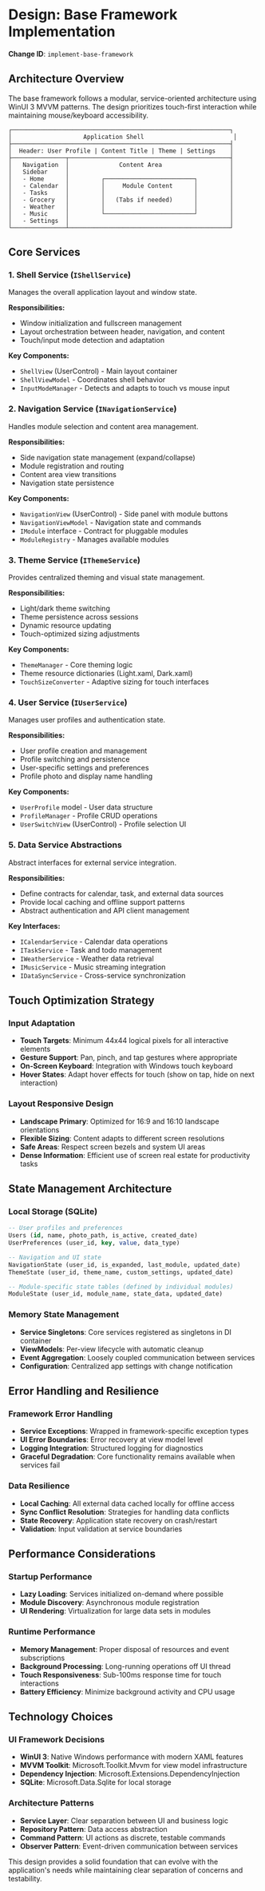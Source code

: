 # Design: Base Framework Implementation

**Change ID**: `implement-base-framework`

## Architecture Overview

The base framework follows a modular, service-oriented architecture using WinUI 3 MVVM patterns. The design prioritizes touch-first interaction while maintaining mouse/keyboard accessibility.

```
┌─────────────────────────────────────────────────────────────┐
│                    Application Shell                         │
├─────────────────────────────────────────────────────────────┤
│  Header: User Profile | Content Title | Theme | Settings    │
├───────────────┬─────────────────────────────────────────────┤
│   Navigation  │              Content Area                   │
│   Sidebar     │                                             │
│   - Home      │         ┌─────────────────────────┐         │
│   - Calendar  │         │     Module Content      │         │
│   - Tasks     │         │                         │         │  
│   - Grocery   │         │   (Tabs if needed)      │         │
│   - Weather   │         │                         │         │
│   - Music     │         └─────────────────────────┘         │
│   - Settings  │                                             │
└───────────────┴─────────────────────────────────────────────┘
```

## Core Services

### 1. Shell Service (`IShellService`)
Manages the overall application layout and window state.

**Responsibilities:**
- Window initialization and fullscreen management
- Layout orchestration between header, navigation, and content
- Touch/input mode detection and adaptation

**Key Components:**
- `ShellView` (UserControl) - Main layout container
- `ShellViewModel` - Coordinates shell behavior
- `InputModeManager` - Detects and adapts to touch vs mouse input

### 2. Navigation Service (`INavigationService`)  
Handles module selection and content area management.

**Responsibilities:**
- Side navigation state management (expand/collapse)
- Module registration and routing
- Content area view transitions
- Navigation state persistence

**Key Components:**
- `NavigationView` (UserControl) - Side panel with module buttons
- `NavigationViewModel` - Navigation state and commands
- `IModule` interface - Contract for pluggable modules
- `ModuleRegistry` - Manages available modules

### 3. Theme Service (`IThemeService`)
Provides centralized theming and visual state management.

**Responsibilities:**
- Light/dark theme switching
- Theme persistence across sessions  
- Dynamic resource updating
- Touch-optimized sizing adjustments

**Key Components:**
- `ThemeManager` - Core theming logic
- Theme resource dictionaries (Light.xaml, Dark.xaml)
- `TouchSizeConverter` - Adaptive sizing for touch interfaces

### 4. User Service (`IUserService`)
Manages user profiles and authentication state.

**Responsibilities:**
- User profile creation and management
- Profile switching and persistence
- User-specific settings and preferences
- Profile photo and display name handling

**Key Components:**
- `UserProfile` model - User data structure  
- `ProfileManager` - Profile CRUD operations
- `UserSwitchView` (UserControl) - Profile selection UI

### 5. Data Service Abstractions
Abstract interfaces for external service integration.

**Responsibilities:**
- Define contracts for calendar, task, and external data sources
- Provide local caching and offline support patterns
- Abstract authentication and API client management

**Key Interfaces:**
- `ICalendarService` - Calendar data operations
- `ITaskService` - Task and todo management  
- `IWeatherService` - Weather data retrieval
- `IMusicService` - Music streaming integration
- `IDataSyncService` - Cross-service synchronization

## Touch Optimization Strategy

### Input Adaptation
- **Touch Targets**: Minimum 44x44 logical pixels for all interactive elements
- **Gesture Support**: Pan, pinch, and tap gestures where appropriate
- **On-Screen Keyboard**: Integration with Windows touch keyboard
- **Hover States**: Adapt hover effects for touch (show on tap, hide on next interaction)

### Layout Responsive Design  
- **Landscape Primary**: Optimized for 16:9 and 16:10 landscape orientations
- **Flexible Sizing**: Content adapts to different screen resolutions
- **Safe Areas**: Respect screen bezels and system UI areas
- **Dense Information**: Efficient use of screen real estate for productivity tasks

## State Management Architecture

### Local Storage (SQLite)
```sql
-- User profiles and preferences
Users (id, name, photo_path, is_active, created_date)
UserPreferences (user_id, key, value, data_type)

-- Navigation and UI state  
NavigationState (user_id, is_expanded, last_module, updated_date)
ThemeState (user_id, theme_name, custom_settings, updated_date)

-- Module-specific state tables (defined by individual modules)
ModuleState (user_id, module_name, state_data, updated_date)
```

### Memory State Management
- **Service Singletons**: Core services registered as singletons in DI container
- **ViewModels**: Per-view lifecycle with automatic cleanup
- **Event Aggregation**: Loosely coupled communication between services
- **Configuration**: Centralized app settings with change notification

## Error Handling and Resilience

### Framework Error Handling
- **Service Exceptions**: Wrapped in framework-specific exception types
- **UI Error Boundaries**: Error recovery at view model level
- **Logging Integration**: Structured logging for diagnostics
- **Graceful Degradation**: Core functionality remains available when services fail

### Data Resilience
- **Local Caching**: All external data cached locally for offline access
- **Sync Conflict Resolution**: Strategies for handling data conflicts
- **State Recovery**: Application state recovery on crash/restart
- **Validation**: Input validation at service boundaries

## Performance Considerations

### Startup Performance
- **Lazy Loading**: Services initialized on-demand where possible
- **Module Discovery**: Asynchronous module registration
- **UI Rendering**: Virtualization for large data sets in modules

### Runtime Performance  
- **Memory Management**: Proper disposal of resources and event subscriptions
- **Background Processing**: Long-running operations off UI thread
- **Touch Responsiveness**: Sub-100ms response time for touch interactions
- **Battery Efficiency**: Minimize background activity and CPU usage

## Technology Choices

### UI Framework Decisions
- **WinUI 3**: Native Windows performance with modern XAML features
- **MVVM Toolkit**: Microsoft.Toolkit.Mvvm for view model infrastructure
- **Dependency Injection**: Microsoft.Extensions.DependencyInjection
- **SQLite**: Microsoft.Data.Sqlite for local storage

### Architecture Patterns
- **Service Layer**: Clear separation between UI and business logic
- **Repository Pattern**: Data access abstraction
- **Command Pattern**: UI actions as discrete, testable commands
- **Observer Pattern**: Event-driven communication between services

This design provides a solid foundation that can evolve with the application's needs while maintaining clear separation of concerns and testability.